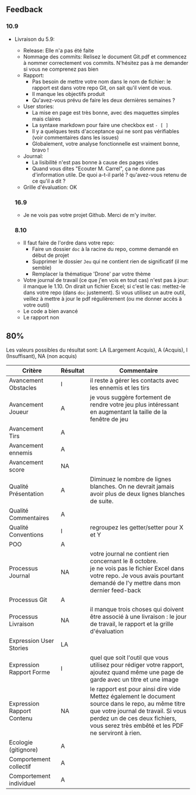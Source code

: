 ## Feedback

### 10.9

- Livraison du 5.9:

  - Release: Elle n'a pas été faite
  - Nommage des commits: Relisez le document Git.pdf et commencez à nommer correctement vos commits. N'hésitez pas à me demander si vous ne comprenez pas bien
  - Rapport:
    - Pas besoin de mettre votre nom dans le nom de fichier: le rapport est dans votre repo Git, on sait qu'il vient de vous.
    - Il manque les objectifs produit
    - Qu'avez-vous prévu de faire les deux dernières semaines ?
  - User stories:
    - La mise en page est très bonne, avec des maquettes simples mais claires
    - La syntaxe markdown pour faire une checkbox est `- [ ] `
    - Il y a quelques tests d'acceptance qui ne sont pas vérifiables (voir commentaires dans les issues)
    - Globalement, votre analyse fonctionnelle est vraiment bonne, bravo !
  - Journal:
    - La lisibilité n'est pas bonne à cause des pages vides
    - Quand vous dites "Ecouter M. Carrel", ça ne donne pas d'information utile. De quoi a-t-il parlé ? qu'avez-vous retenu de ce qu'il a dit ?
  - Grille d'évaluation: OK

  ### 16.9

  - Je ne vois pas votre projet Github. Merci de m'y inviter.

  ### 8.10

  - Il faut faire de l'ordre dans votre repo:
    - Faire un dossier `doc` à la racine du repo, comme demandé en début de projet
    - Supprimer le dossier `Jeu` qui ne contient rien de significatif (il me semble)
    - Remplacer la thématique 'Drone' par votre thème
  - Votre journal de travail (ce que j'en vois en tout cas) n'est pas à jour: il manque le 1.10. On dirait un fichier Excel; si c'est le cas: mettez-le dans votre repo (dans `doc` justement). Si vous utilisez un autre outil, veillez à mettre à jour le pdf régulièrement (ou me donner accès à votre outil)
  - Le code a bien avancé
  - Le rapport non

## 80%

Les valeurs possibles du résultat sont: LA (Largement Acquis), A (Acquis), I (Insuffisant), NA (non acquis)

| Critère                    | Résultat | Commentaire                                                                                                                                                                                                                         |
| -------------------------- | -------- | ----------------------------------------------------------------------------------------------------------------------------------------------------------------------------------------------------------------------------------- |
| Avancement Obstacles       | I        | il reste à gérer les contacts avec les ennemis et les tirs                                                                                                                                                                          |
| Avancement Joueur          | A        | je vous suggère fortement de rendre votre jeu plus intéressant en augmentant la taille de la fenêtre de jeu                                                                                                                         |
| Avancement Tirs            | A        |                                                                                                                                                                                                                                     |
| Avancement ennemis         | A        |                                                                                                                                                                                                                                     |
| Avancement score           | NA       |                                                                                                                                                                                                                                     |
| Qualité Présentation       | A        | Diminuez le nombre de lignes blanches. On ne devrait jamais avoir plus de deux lignes blanches de suite.                                                                                                                            |
| Qualité Commentaires       | A        |                                                                                                                                                                                                                                     |
| Qualité Conventions        | I        | regroupez les getter/setter pour X et Y                                                                                                                                                                                             |
| POO                        | A        |                                                                                                                                                                                                                                     |
| Processus Journal          | NA       | votre journal ne contient rien concernant le 8 octobre.<br> je ne vois pas le fichier Excel dans votre repo. Je vous avais pourtant demandé de l'y mettre dans mon dernier feed-back                                                |
| Processus Git              | A        |                                                                                                                                                                                                                                     |
| Processus Livraison        | NA       | il manque trois choses qui doivent être associé à une livraison : le jour de travail, le rapport et la grille d'évaluation                                                                                                          |
| Expression User Stories    | LA       |                                                                                                                                                                                                                                     |
| Expression Rapport Forme   | I        | quel que soit l'outil que vous utilisez pour rédiger votre rapport, ajoutez quand même une page de garde avec un titre et une image                                                                                                 |
| Expression Rapport Contenu | NA       | le rapport est pour ainsi dire vide<br>Mettez également le document source dans le repo, au même titre que votre journal de travail. Si vous perdez un de ces deux fichiers, vous serez très embêté et les PDF ne serviront à rien. |
| Ecologie (gitignore)       | A        |                                                                                                                                                                                                                                     |
| Comportement collectif     | A        |                                                                                                                                                                                                                                     |
| Comportement individuel    | A        |                                                                                                                                                                                                                                     |
